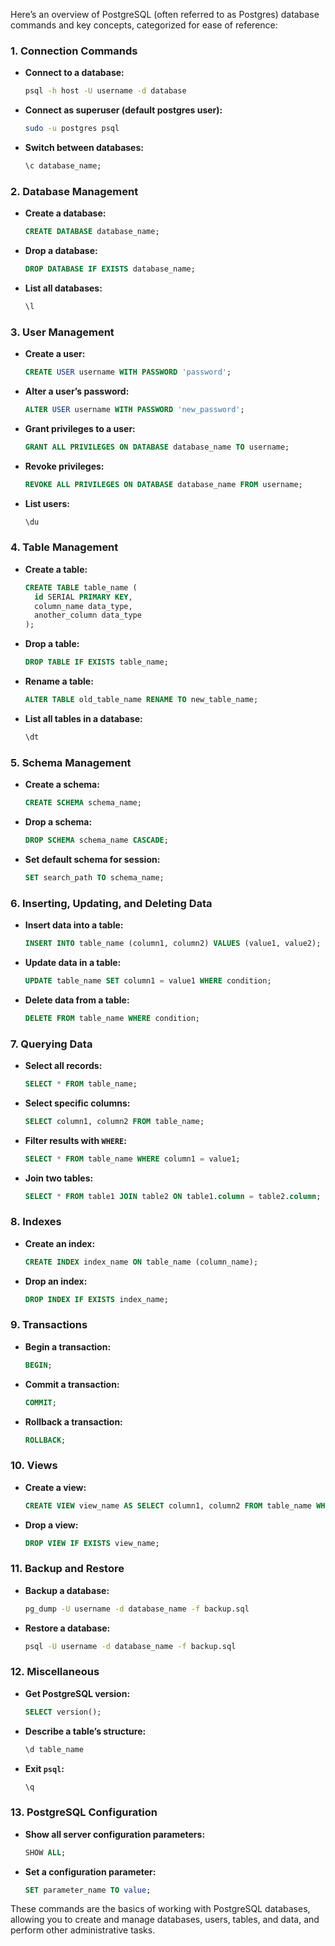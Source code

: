 Here’s an overview of PostgreSQL (often referred to as Postgres) database commands and key concepts, categorized for ease of reference:

### 1. **Connection Commands**

- **Connect to a database:**
  ```bash
  psql -h host -U username -d database
  ```
- **Connect as superuser (default postgres user):**

  ```bash
  sudo -u postgres psql
  ```

- **Switch between databases:**
  ```sql
  \c database_name;
  ```

### 2. **Database Management**

- **Create a database:**
  ```sql
  CREATE DATABASE database_name;
  ```
- **Drop a database:**
  ```sql
  DROP DATABASE IF EXISTS database_name;
  ```
- **List all databases:**
  ```sql
  \l
  ```

### 3. **User Management**

- **Create a user:**
  ```sql
  CREATE USER username WITH PASSWORD 'password';
  ```
- **Alter a user’s password:**
  ```sql
  ALTER USER username WITH PASSWORD 'new_password';
  ```
- **Grant privileges to a user:**
  ```sql
  GRANT ALL PRIVILEGES ON DATABASE database_name TO username;
  ```
- **Revoke privileges:**
  ```sql
  REVOKE ALL PRIVILEGES ON DATABASE database_name FROM username;
  ```
- **List users:**
  ```sql
  \du
  ```

### 4. **Table Management**

- **Create a table:**
  ```sql
  CREATE TABLE table_name (
    id SERIAL PRIMARY KEY,
    column_name data_type,
    another_column data_type
  );
  ```
- **Drop a table:**
  ```sql
  DROP TABLE IF EXISTS table_name;
  ```
- **Rename a table:**
  ```sql
  ALTER TABLE old_table_name RENAME TO new_table_name;
  ```
- **List all tables in a database:**
  ```sql
  \dt
  ```

### 5. **Schema Management**

- **Create a schema:**
  ```sql
  CREATE SCHEMA schema_name;
  ```
- **Drop a schema:**
  ```sql
  DROP SCHEMA schema_name CASCADE;
  ```
- **Set default schema for session:**
  ```sql
  SET search_path TO schema_name;
  ```

### 6. **Inserting, Updating, and Deleting Data**

- **Insert data into a table:**
  ```sql
  INSERT INTO table_name (column1, column2) VALUES (value1, value2);
  ```
- **Update data in a table:**
  ```sql
  UPDATE table_name SET column1 = value1 WHERE condition;
  ```
- **Delete data from a table:**
  ```sql
  DELETE FROM table_name WHERE condition;
  ```

### 7. **Querying Data**

- **Select all records:**
  ```sql
  SELECT * FROM table_name;
  ```
- **Select specific columns:**
  ```sql
  SELECT column1, column2 FROM table_name;
  ```
- **Filter results with `WHERE`:**
  ```sql
  SELECT * FROM table_name WHERE column1 = value1;
  ```
- **Join two tables:**
  ```sql
  SELECT * FROM table1 JOIN table2 ON table1.column = table2.column;
  ```

### 8. **Indexes**

- **Create an index:**
  ```sql
  CREATE INDEX index_name ON table_name (column_name);
  ```
- **Drop an index:**
  ```sql
  DROP INDEX IF EXISTS index_name;
  ```

### 9. **Transactions**

- **Begin a transaction:**
  ```sql
  BEGIN;
  ```
- **Commit a transaction:**
  ```sql
  COMMIT;
  ```
- **Rollback a transaction:**
  ```sql
  ROLLBACK;
  ```

### 10. **Views**

- **Create a view:**
  ```sql
  CREATE VIEW view_name AS SELECT column1, column2 FROM table_name WHERE condition;
  ```
- **Drop a view:**
  ```sql
  DROP VIEW IF EXISTS view_name;
  ```

### 11. **Backup and Restore**

- **Backup a database:**
  ```bash
  pg_dump -U username -d database_name -f backup.sql
  ```
- **Restore a database:**
  ```bash
  psql -U username -d database_name -f backup.sql
  ```

### 12. **Miscellaneous**

- **Get PostgreSQL version:**
  ```sql
  SELECT version();
  ```
- **Describe a table’s structure:**
  ```sql
  \d table_name
  ```
- **Exit `psql`:**
  ```bash
  \q
  ```

### 13. **PostgreSQL Configuration**

- **Show all server configuration parameters:**
  ```sql
  SHOW ALL;
  ```
- **Set a configuration parameter:**
  ```sql
  SET parameter_name TO value;
  ```

These commands are the basics of working with PostgreSQL databases, allowing you to create and manage databases, users, tables, and data, and perform other administrative tasks.
